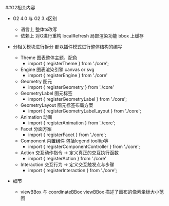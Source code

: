 ##G2相关内容
- G2 4.0 与 G2 3.x区别
  - 语言上
    整体ts改写
  - 依赖上
    对G进行重构
    localRefresh 局部渲染功能
    bbox 上缓存

- 分相关模块进行拆分 都以插件模式进行整体结构的编写
  - Theme 图表整体主题、配色
    - import { registerTheme } from './core';
  - Engine 图表渲染引擎 canvas or svg
    - import { registerEngine } from './core'
  - Geometry 图元
    - import { registerGeometry } from './core'
  - GeometryLabel 图元标签
    - import { registerGeometryLabel } from './core';
  - GeometryLayout 图元标签布局方案
    - import { registerGeometryLabelLayout } from './core';
  - Animation 动画
    - import { registerAnimation } from './core';
  - Facet 分面方案
    - import { registerFacet } from './core';
  - Component 内置组件 包括legend tooltip等
    - import { registerComponentController } from './core';
  - Action 交互动作指令 -> 定义真正的交互执行函数
    - import { registerAction } from './core'
  - Interaction 交互行为 -> 定义交互触发点与步骤
    - import { registerInteraction } from './core';
  

- 细节
  - viewBBox 与 coordinateBBox
    viewBBox 描述了画布的像素坐标大小范围